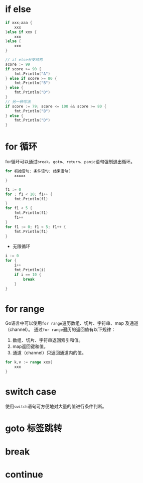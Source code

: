 # if else

```go
if xxx;aaa {
	xxx
}else if xxx {
    xxx
}else {
    xxx
}
```



```go
// if else分支结构
score := 99
if score >= 90 {
    fmt.Println("A")
} else if score >= 80 {
    fmt.Println("B")
} else {
    fmt.Println("D")
}
// 另一种写法
if score := 79; score <= 100 && score >= 80 {
    fmt.Println("B")
} else {
    fmt.Println("D")
}
```



# for 循环

 for循环可以通过`break`、`goto`、`return`、`panic`语句强制退出循环。 

```go
for 初始语句; 条件语句; 结束语句{
    xxxxx
}
```

```go
f1 := 0
for ; f1 < 10; f1++ {
    fmt.Println(f1)
}
for f1 < 5 {
    fmt.Println(f1)
    f1++
}
for f1 := 0; f1 < 5; f1++ {
    fmt.Println(f1)
}
```

* 无限循环

```go
i := 0
for {
    i++
    fmt.Println(i)
    if i == 10 {
        break
    }
}
```



# for range

Go语言中可以使用`for range`遍历数组、切片、字符串、map 及通道（channel）。 通过`for range`遍历的返回值有以下规律：

1. 数组、切片、字符串返回索引和值。
2. map返回键和值。
3. 通道（channel）只返回通道内的值。

```go
for k,v := range xxx{
    xxx
}
```



# switch case

 使用`switch`语句可方便地对大量的值进行条件判断。 











# goto 标签跳转













# break













# continue

























